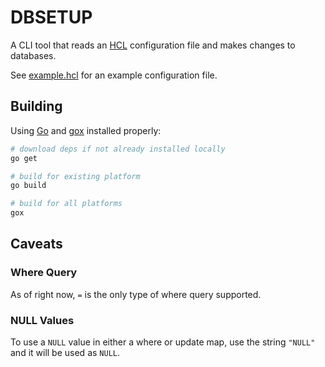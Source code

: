 # DBSETUP

A CLI tool that reads an [HCL](https://github.com/hashicorp/hcl) configuration file and makes changes to databases.

See [example.hcl](example.hcl) for an example configuration file.

## Building

Using [Go](https://golang.org/) and [gox](https://github.com/mitchellh/gox) installed properly:

```bash
# download deps if not already installed locally
go get

# build for existing platform
go build

# build for all platforms
gox
```

## Caveats

### Where Query

As of right now, `=` is the only type of where query supported.

### NULL Values

To use a `NULL` value in either a where or update map, use the string `"NULL"` and it will be used as `NULL`.

